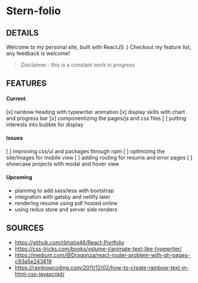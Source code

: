 # Stern-folio

## DETAILS

Welcome to my personal site, built with ReactJS :)
Checkout my feature list, any feedback is welcome!

> Disclaimer : this is a constant work in progress

## FEATURES

#### Current

[x] rainbow heading with typewriter animation
[x] display skills with chart and progress bar
[x] componentizing the pages/js and css files
[ ] putting interests into bubble for display

#### Issues

[ ] improving css/ui and packages through npm
[ ] optimizing the site/images for mobile view
[ ] adding routing for resume and error pages
[ ] showcase projects with modal and hover view

#### Upcoming

- planning to add sass/less with bootstrap
- integration with gatsby and netlify later
- rendering resume using pdf hosted online
- using redux store and server side renders

## SOURCES

- https://github.com/rbhatia46/React-Portfolio
- https://css-tricks.com/books/volume-i/animate-text-like-typewriter/
- https://medium.com/@Dragonza/react-router-problem-with-gh-pages-c93a5e243819
- https://rainbowcoding.com/2011/12/02/how-to-create-rainbow-text-in-html-css-javascript/
